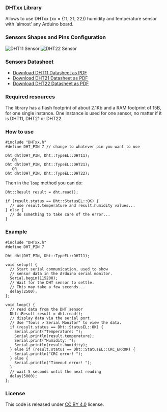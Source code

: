 ### DHTxx Library
Allows to use DHTxx (xx = {11, 21, 22}) humidity and temperature sensor with 'almost' any Arduino board.

### Sensors Shapes and Pins Configuration
![DHT11 Sensor](https://github.com/dimircea/Arduino/blob/master/libraries/DHTxx/docs/media/DHT11.png?raw=true "DHT11 Sensor")
![DHT22 Sensor](https://github.com/dimircea/Arduino/blob/master/libraries/DHTxx/docs/media/DHT22.png?raw=true "DHT22 Sensor")

### Sensors Datasheet
 * [Download DHT11 Datasheet as PDF](https://github.com/dimircea/Arduino/blob/master/libraries/DHTxx/docs/DHT11.pdf)
 * [Download DHT21 Datasheet as PDF](https://github.com/dimircea/Arduino/blob/master/libraries/DHTxx/docs/DHT21.pdf)
 * [Download DHT22 Datasheet as PDF](https://github.com/dimircea/Arduino/blob/master/libraries/DHTxx/docs/DHT22.pdf)

### Required resources
The library has a flash footprint of about 2.1Kb and a RAM footprint of 15B, for one single instance. One instance is used for one  sensor, no matter if it is DHT11, DHT21 or DHT22.

### How to use
```
#include "DHTxx.h"
#define DHT_PIN 7 // change to whatever pin you want to use

Dht dht(DHT_PIN, Dht::TypeEL::DHT11);
   OR
Dht dht(DHT_PIN, Dht::TypeEL::DHT21);
   OR
Dht dht(DHT_PIN, Dht::TypeEL::DHT22);
```

Then in the `loop` method you can do:

```
Dht::Result result = dht.read();

if (result.status == Dht::StatusEL::OK) {
  // use result.temperature and result.humidity values...
} else {
  // do something to take care of the error...
}
```

### Example
```
#include "DHTxx.h"
#define DHT_PIN 7

Dht dht(DHT_PIN, Dht::TypeEL::DHT11);

void setup() {
  // Start serial communication, used to show
  // sensor data in the Arduino serial monitor.
  Serial.begin(115200);
  // Wait for the DHT sensor to settle.
  // This may take a few seconds...
  delay(2500);
};

void loop() {
  // read data from the DHT sensor
  Dht::Result result = dht.read();
  // display data via the serial port. 
  // Use "Tools > Serial Monitor" to view the data.
  if (result.status == Dht::StatusEL::OK) {
    Serial.print("Temperature: ");
    Serial.println(result.temperature);
    Serial.print("Humidity: ");
    Serial.println(result.humidity);
  } else if (result.status == Dht::StatusEL::CRC_ERROR) {
    Serial.println("CRC error! ");
  } else {
    Serial.println("Timeout error! ");
  }
  // wait 5 seconds until the next reading
  delay(5000);
};
```


### License
This code is released under [CC BY 4.0](http://creativecommons.org/licenses/by/4.0/) license.
